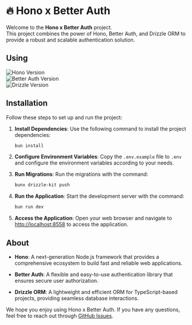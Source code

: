 # 🔥 Hono x Better Auth
Welcome to the **Hono x Better Auth** project.   
This project combines the power of Hono, Better Auth, and Drizzle ORM to provide a robust and scalable authentication solution.

## Using
![Hono Version](https://img.shields.io/badge/dynamic/json?url=https%3A%2F%2Fgithub.com%2FLovelessCodes%2Fhono-better-auth%2Fraw%2Fmaster%2Fpackage.json&query=%24.dependencies.hono&style=for-the-badge&logo=hono&label=hono&color=E36002)    
![Better Auth Version](https://img.shields.io/badge/dynamic/json?url=https%3A%2F%2Fgithub.com%2FLovelessCodes%2Fhono-better-auth%2Fraw%2Fmaster%2Fpackage.json&query=%24.dependencies.better-auth&style=for-the-badge&logo=data:image/svg+xml;base64,PHN2ZyB3aWR0aD0nNjAnIGhlaWdodD0nNDUnIHZpZXdCb3g9JzAgMCA2MCA0NScgY2xhc3M9J3ctNSBoLTUnIHhtbG5zPSdodHRwOi8vd3d3LnczLm9yZy8yMDAwL3N2Zyc+PHBhdGggZmlsbC1ydWxlPSdldmVub2RkJyBjbGlwLXJ1bGU9J2V2ZW5vZGQnIGQ9J00wIDBIMTVWMTVIMzBWMzBIMTVWNDVIMFYzMFYxNVYwWk00NSAzMFYxNUgzMFYwSDQ1SDYwVjE1VjMwVjQ1SDQ1SDMwVjMwSDQ1WicgZmlsbD0nd2hpdGUnPjwvcGF0aD48L3N2Zz4=&label=better-auth&color=2B2D3E)   
![Drizzle Version](https://img.shields.io/badge/dynamic/json?url=https%3A%2F%2Fgithub.com%2FLovelessCodes%2Fhono-better-auth%2Fraw%2Fmaster%2Fpackage.json&query=%24.dependencies.drizzle-orm&style=for-the-badge&logo=drizzle&label=drizzle&color=C5F74F)

## Installation

Follow these steps to set up and run the project:

1. **Install Dependencies**:
    Use the following command to install the project dependencies:

    ```sh
    bun install
    ```

2. **Configure Environment Variables**:
    Copy the `.env.example` file to `.env` and configure the environment variables according to your needs.

3. **Run Migrations**:
    Run the migrations with the command:

    ```sh
    bunx drizzle-kit push
    ```

4. **Run the Application**:
    Start the development server with the command:

    ```sh
    bun run dev
    ```

5. **Access the Application**:
    Open your web browser and navigate to [http://localhost:8558](http://localhost:8558) to access the application.

## About

- **Hono**: A next-generation Node.js framework that provides a comprehensive ecosystem to build fast and reliable web applications.
  
- **Better Auth**: A flexible and easy-to-use authentication library that ensures secure user authorization.

- **Drizzle ORM**: A lightweight and efficient ORM for TypeScript-based projects, providing seamless database interactions.

We hope you enjoy using Hono x Better Auth. If you have any questions, feel free to reach out through [GitHub Issues](https://github.com/LovelessCodes/hono-better-auth/issues).